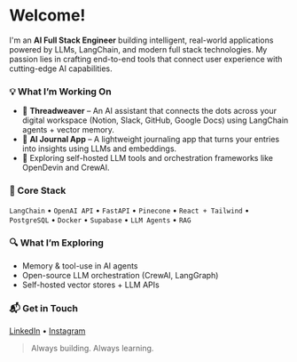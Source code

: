 # Welcome!
I'm an **AI Full Stack Engineer** building intelligent, real-world applications powered by LLMs, LangChain, and modern full stack technologies. My passion lies in crafting end-to-end tools that connect user experience with cutting-edge AI capabilities.

### 💡 What I’m Working On
- 🧠 **Threadweaver** – An AI assistant that connects the dots across your digital workspace (Notion, Slack, GitHub, Google Docs) using LangChain agents + vector memory.
- 📓 **AI Journal App** – A lightweight journaling app that turns your entries into insights using LLMs and embeddings.
- 🧰 Exploring self-hosted LLM tools and orchestration frameworks like OpenDevin and CrewAI.

### 🧠 Core Stack
`LangChain` • `OpenAI API` • `FastAPI` • `Pinecone` • `React + Tailwind` • `PostgreSQL` • `Docker` • `Supabase` • `LLM Agents` • `RAG`

### 🔍 What I’m Exploring
- Memory & tool-use in AI agents
- Open-source LLM orchestration (CrewAI, LangGraph)
- Self-hosted vector stores + LLM APIs

### 📬 Get in Touch
[LinkedIn]([https://linkedin.com/in/your-profile](https://www.linkedin.com/in/ronit-thummaluru-2505101ab/)) • [Instagram](https://instagram.com/ronithummaluru) 
> Always building. Always learning.
